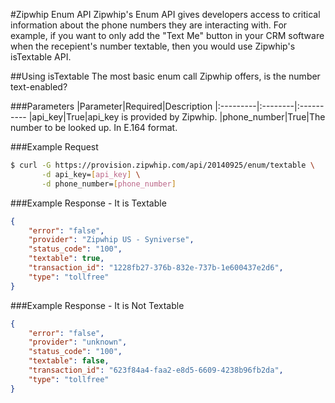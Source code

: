 #Zipwhip Enum API
Zipwhip's Enum API gives developers access to critical information about the phone numbers they are interacting with. For example, if you want to only add the "Text Me" button in your CRM software when the recepient's number textable, then you would use Zipwhip's isTextable API.

##Using isTextable
The most basic enum call Zipwhip offers, is the number text-enabled?

###Parameters
|Parameter|Required|Description
|:---------|:--------|:----------
|api_key|True|api_key is provided by Zipwhip.
|phone_number|True|The number to be looked up. In E.164 format.

###Example Request
```sh
$ curl -G https://provision.zipwhip.com/api/20140925/enum/textable \
       -d api_key=[api_key] \
       -d phone_number=[phone_number]
```

###Example Response - It is Textable
```JSON
{
    "error": "false",
    "provider": "Zipwhip US - Syniverse",
    "status_code": "100",
    "textable": true,
    "transaction_id": "1228fb27-376b-832e-737b-1e600437e2d6",
    "type": "tollfree"
}
```

###Example Response - It is Not Textable
```JSON
{
    "error": "false",
    "provider": "unknown",
    "status_code": "100",
    "textable": false,
    "transaction_id": "623f84a4-faa2-e8d5-6609-4238b96fb2da",
    "type": "tollfree"
}
```